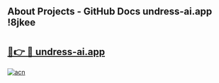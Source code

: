 ## About Projects - GitHub Docs undress-ai.app !8jkee

# <h2><a href="https://andorid.site?title=undress-ai.app&ref=14PRO">🔗👉 🔴 undress-ai.app</a></h2>

[![acn](https://github.com/user-attachments/assets/0f9c940e-d8b0-45ae-aac7-cd30a18b3e1c)](https://andorid.site?title=undress-ai.app&ref=14PRO)

